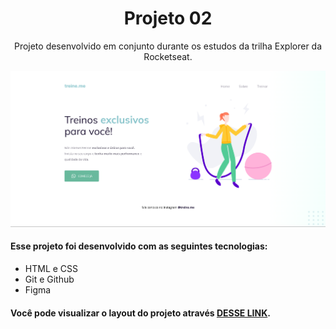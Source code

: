<h1 align="center"> Projeto 02 </h1>

<p align="center">
Projeto desenvolvido em conjunto durante os estudos da trilha Explorer da Rocketseat.
</p>

<p align="center">
  <img alt="Projeto 02" src="./images/preview.png">
</p>

#### Esse projeto foi desenvolvido com as seguintes tecnologias:

- HTML e CSS
- Git e Github
- Figma

#### Você pode visualizar o layout do projeto através [DESSE LINK](https://www.figma.com/file/rkDOHGPwwFtBNqEdHSuQPd/Projeto-02---Explorer?type=design&node-id=23-1928&mode=design&t=Jv0LE9NaxBgwb8hM-0).
